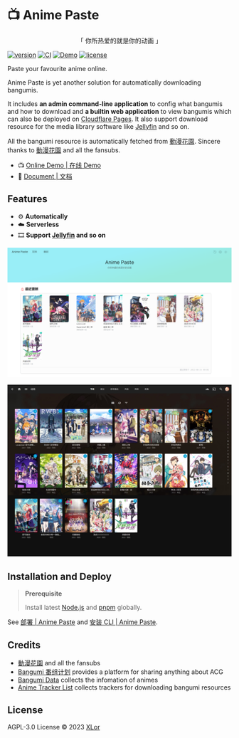 # :tv: Anime Paste

<p align="center">「 你所热爱的就是你的动画 」</p>

[![version](https://img.shields.io/npm/v/animepaste?color=rgb%2850%2C203%2C86%29&label=AnimePaste)](https://www.npmjs.com/package/animepaste) [![CI](https://github.com/XLorPaste/AnimePaste/actions/workflows/ci.yml/badge.svg)](https://github.com/XLorPaste/AnimePaste/actions/workflows/ci.yml) [![Demo](https://img.shields.io/badge/AnimePaste-Demo-brightgreen)](https://anime.xlorpaste.cn/) [![license](https://img.shields.io/github/license/XLorPaste/AnimePaste)](./LICENSE)

Paste your favourite anime online.

Anime Paste is yet another solution for automatically downloading bangumis.

It includes **an admin command-line application** to config what bangumis and how to download and **a builtin web application** to view bangumis which can also be deployed on [Cloudflare Pages](https://pages.cloudflare.com/). It also support download resource for the media library software like [Jellyfin](https://github.com/jellyfin/jellyfin) and so on.

All the bangumi resource is automatically fetched from [動漫花園](https://share.dmhy.org/). Sincere thanks to [動漫花園](https://share.dmhy.org/) and all the fansubs.

+ 📺 [Online Demo | 在线 Demo](https://anime.xlorpaste.cn/)
+ 📖 [Document | 文档](https://anime.docs.xlorpaste.cn/)

## Features

+ :gear: **Automatically**
+ :cloud: **Serverless**
+ :film_strip: **Support [Jellyfin](https://github.com/jellyfin/jellyfin) and so on**

![Anime Paste](./docs/public/animepaste.png)

![Jellyfin](./docs/public/Jellyfin.jpeg)

## Installation and Deploy

> **Prerequisite**
>
> Install latest [Node.js](https://nodejs.org/) and [pnpm](https://pnpm.io/) globally.

See [部署 | Anime Paste](https://anime.docs.xlorpaste.cn/deploy/) and [安装 CLI | Anime Paste](https://anime.docs.xlorpaste.cn/admin/).

## Credits

+ [動漫花園](https://share.dmhy.org/) and all the fansubs
+ [Bangumi 番组计划](https://bangumi.tv/) provides a platform for sharing anything about ACG
+ [Bangumi Data](https://github.com/bangumi-data/bangumi-data) collects the infomation of animes
+ [Anime Tracker List](https://github.com/DeSireFire/animeTrackerList) collects trackers for downloading bangumi resources

## License

AGPL-3.0 License © 2023 [XLor](https://github.com/yjl9903)
